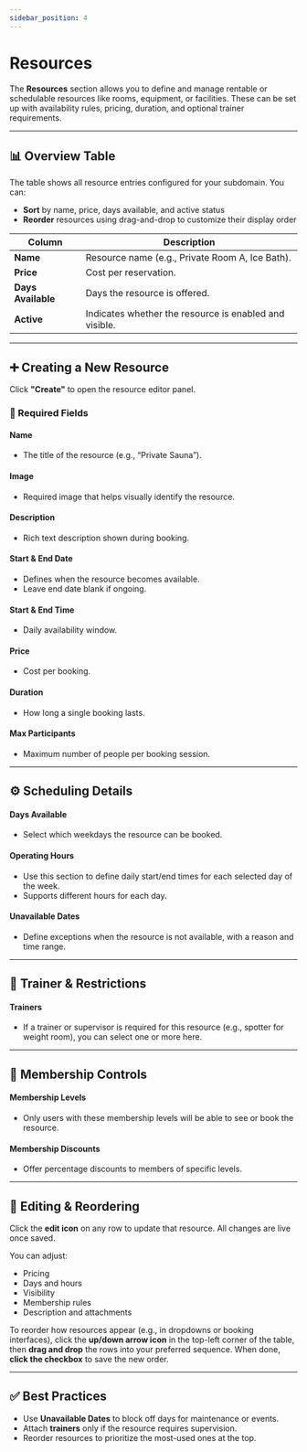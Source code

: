 ```yaml
---
sidebar_position: 4
---
```


# Resources

The **Resources** section allows you to define and manage rentable or schedulable resources like rooms, equipment, or facilities. These can be set up with availability rules, pricing, duration, and optional trainer requirements.

---

## 📊 Overview Table

The table shows all resource entries configured for your subdomain. You can:

- **Sort** by name, price, days available, and active status
- **Reorder** resources using drag-and-drop to customize their display order

| Column            | Description |
|-------------------|-------------|
| **Name**          | Resource name (e.g., Private Room A, Ice Bath). |
| **Price**         | Cost per reservation. |
| **Days Available**| Days the resource is offered. |
| **Active**        | Indicates whether the resource is enabled and visible. |

---

## ➕ Creating a New Resource

Click **"Create"** to open the resource editor panel.

### 📅 Required Fields

#### **Name**
- The title of the resource (e.g., “Private Sauna”).

#### **Image**
- Required image that helps visually identify the resource.

#### **Description**
- Rich text description shown during booking.

#### **Start & End Date**
- Defines when the resource becomes available.
- Leave end date blank if ongoing.

#### **Start & End Time**
- Daily availability window.

#### **Price**
- Cost per booking.

#### **Duration**
- How long a single booking lasts.

#### **Max Participants**
- Maximum number of people per booking session.

---

## ⚙️ Scheduling Details

#### **Days Available**
- Select which weekdays the resource can be booked.

#### **Operating Hours**
- Use this section to define daily start/end times for each selected day of the week.
- Supports different hours for each day.

#### **Unavailable Dates**
- Define exceptions when the resource is not available, with a reason and time range.

---

## 👤 Trainer & Restrictions

#### **Trainers**
- If a trainer or supervisor is required for this resource (e.g., spotter for weight room), you can select one or more here.

---

## 💸 Membership Controls

#### **Membership Levels**
- Only users with these membership levels will be able to see or book the resource.

#### **Membership Discounts**
- Offer percentage discounts to members of specific levels.

---

## 📝 Editing & Reordering

Click the **edit icon** on any row to update that resource. All changes are live once saved.

You can adjust:
- Pricing
- Days and hours
- Visibility
- Membership rules
- Description and attachments

To reorder how resources appear (e.g., in dropdowns or booking interfaces), click the **up/down arrow icon** in the top-left corner of the table, then **drag and drop** the rows into your preferred sequence. When done, **click the checkbox** to save the new order.


---

## ✅ Best Practices

- Use **Unavailable Dates** to block off days for maintenance or events.
- Attach **trainers** only if the resource requires supervision.
- Reorder resources to prioritize the most-used ones at the top.